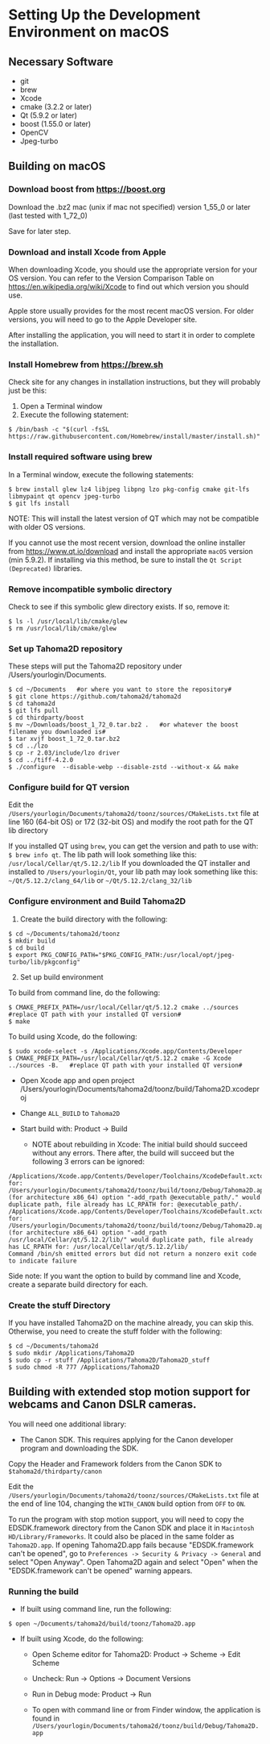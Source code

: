 
# Setting Up the Development Environment on macOS

## Necessary Software

- git
- brew
- Xcode
- cmake (3.2.2 or later)
- Qt (5.9.2 or later)
- boost (1.55.0 or later)
- OpenCV
- Jpeg-turbo

## Building on macOS
### Download boost from https://boost.org

Download the .bz2 mac (unix if mac not specified) version 1_55_0 or later (last tested with 1_72_0)

Save for later step.

### Download and install Xcode from Apple

When downloading Xcode, you should use the appropriate version for your OS version.  You can refer to the Version Comparison Table on https://en.wikipedia.org/wiki/Xcode to find out which version you should use.

Apple store usually provides for the most recent macOS version.  For older versions, you will need to go to the Apple Developer site.

After installing the application, you will need to start it in order to complete the installation.


### Install Homebrew from https://brew.sh

Check site for any changes in installation instructions, but they will probably just be this:

1. Open a Terminal window
2. Execute the following statement:
```
$ /bin/bash -c "$(curl -fsSL https://raw.githubusercontent.com/Homebrew/install/master/install.sh)"
```

### Install required software using brew

In a Terminal window, execute the following statements:
```
$ brew install glew lz4 libjpeg libpng lzo pkg-config cmake git-lfs libmypaint qt opencv jpeg-turbo
$ git lfs install
```

NOTE: This will install the latest version of QT which may not be compatible with older OS versions.

If you cannot use the most recent version, download the online installer from https://www.qt.io/download and install the appropriate `macOS` version (min 5.9.2).  If installing via this method, be sure to install the `Qt Script (Deprecated)` libraries.

### Remove incompatible symbolic directory
Check to see if this symbolic glew directory exists. If so, remove it:
```
$ ls -l /usr/local/lib/cmake/glew
$ rm /usr/local/lib/cmake/glew
```

### Set up Tahoma2D repository

These steps will put the Tahoma2D repository under /Users/yourlogin/Documents.
```
$ cd ~/Documents   #or where you want to store the repository#
$ git clone https://github.com/tahoma2d/tahoma2d
$ cd tahoma2d
$ git lfs pull
$ cd thirdparty/boost
$ mv ~/Downloads/boost_1_72_0.tar.bz2 .   #or whatever the boost filename you downloaded is#
$ tar xvjf boost_1_72_0.tar.bz2
$ cd ../lzo
$ cp -r 2.03/include/lzo driver
$ cd ../tiff-4.2.0
$ ./configure  --disable-webp --disable-zstd --without-x && make
```

### Configure build for QT version

Edit the `/Users/yourlogin/Documents/tahoma2d/toonz/sources/CMakeLists.txt` file at line 160 (64-bit OS) or 172 (32-bit OS) and modify the root path for the QT lib directory

If you installed QT using `brew`, you can get the version and path to use with: `$ brew info qt`.  The lib path will look something like this: `/usr/local/Cellar/qt/5.12.2/lib`
If you downloaded the QT installer and installed to `/Users/yourlogin/Qt`, your lib path may look something like this: `~/Qt/5.12.2/clang_64/lib` or `~/Qt/5.12.2/clang_32/lib`

### Configure environment and Build Tahoma2D

1. Create the build directory with the following:
```
$ cd ~/Documents/tahoma2d/toonz
$ mkdir build
$ cd build
$ export PKG_CONFIG_PATH="$PKG_CONFIG_PATH:/usr/local/opt/jpeg-turbo/lib/pkgconfig"
```

2. Set up build environment

To build from command line, do the following:
```
$ CMAKE_PREFIX_PATH=/usr/local/Cellar/qt/5.12.2 cmake ../sources   #replace QT path with your installed QT version#
$ make
```

To build using Xcode, do the following:
```
$ sudo xcode-select -s /Applications/Xcode.app/Contents/Developer
$ CMAKE_PREFIX_PATH=/usr/local/Cellar/qt/5.12.2 cmake -G Xcode ../sources -B.   #replace QT path with your installed QT version#
```

- Open Xcode app and open project /Users/yourlogin/Documents/tahoma2d/toonz/build/Tahoma2D.xcodeproj
- Change `ALL_BUILD` to `Tahoma2D`
- Start build with: Product -> Build

    - NOTE about rebuilding in Xcode: The initial build should succeed without any errors.  There after, the build will succeed but the following 3 errors can be ignored:

```
/Applications/Xcode.app/Contents/Developer/Toolchains/XcodeDefault.xctoolchain/usr/bin/install_name_tool: for: /Users/yourlogin/Documents/tahoma2d/toonz/build/toonz/Debug/Tahoma2D.app/Contents/MacOS/Tahoma2D (for architecture x86_64) option "-add_rpath @executable_path/." would duplicate path, file already has LC_RPATH for: @executable_path/.
/Applications/Xcode.app/Contents/Developer/Toolchains/XcodeDefault.xctoolchain/usr/bin/install_name_tool: for: /Users/yourlogin/Documents/tahoma2d/toonz/build/toonz/Debug/Tahoma2D.app/Contents/MacOS/Tahoma2D (for architecture x86_64) option "-add_rpath /usr/local/Cellar/qt/5.12.2/lib/" would duplicate path, file already has LC_RPATH for: /usr/local/Cellar/qt/5.12.2/lib/
Command /bin/sh emitted errors but did not return a nonzero exit code to indicate failure
```

Side note: If you want the option to build by command line and Xcode, create a separate build directory for each.

### Create the stuff Directory

If you have installed Tahoma2D on the machine already, you can skip this.  Otherwise, you need to create the stuff folder with the following:
```
$ cd ~/Documents/tahoma2d
$ sudo mkdir /Applications/Tahoma2D
$ sudo cp -r stuff /Applications/Tahoma2D/Tahoma2D_stuff
$ sudo chmod -R 777 /Applications/Tahoma2D
```
## Building with extended stop motion support for webcams and Canon DSLR cameras.
You will need one additional library:
  - The Canon SDK.  This requires applying for the Canon developer program and downloading the SDK.

Copy the Header and Framework folders from the Canon SDK to `$tahoma2d/thirdparty/canon`

Edit the `/Users/yourlogin/Documents/tahoma2d/toonz/sources/CMakeLists.txt` file at the end of line 104, changing the `WITH_CANON` build option from `OFF` to `ON`.

To run the program with stop motion support, you will need to copy the EDSDK.framework directory from the Canon SDK and place it in `Macintosh HD/Library/Frameworks`. It could also be placed in the same folder as `Tahoma2D.app`. If opening Tahoma2D.app fails because "EDSDK.framework can't be opened", go to `Preferences -> Security & Privacy -> General` and select "Open Anyway". Open Tahoma2D again and select "Open" when the "EDSDK.framework can't be opened" warning appears.

### Running the build

- If built using command line, run the following:
```
$ open ~/Documents/tahoma2d/build/toonz/Tahoma2D.app
```

- If built using Xcode, do the following:

    - Open Scheme editor for Tahoma2D: Product -> Scheme -> Edit Scheme
    - Uncheck: Run -> Options -> Document Versions
    - Run in Debug mode: Product -> Run

    - To open with command line or from Finder window, the application is found in `/Users/yourlogin/Documents/tahoma2d/toonz/build/Debug/Tahoma2D.app`
